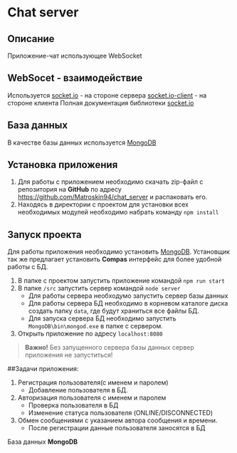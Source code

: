 # Chat server

## Описание
Приложение-чат использующее WebSocket
## WebSocet - взаимодействие
Используется
[socket.io](https://www.npmjs.com/package/socket.io) - на стороне сервера
[socket.io-client](https://www.npmjs.com/package/socket.io-client) - на стороне клиента
Полная документация библиотеки [socket.io](https://socket.io/docs/)

## База данных
В качестве базы данных используется [MongoDB](https://www.mongodb.com/)

## Установка приложения

 1. Для работы с приложением необходимо скачать zip-файл с репозитория на **GitHub** по адресу https://github.com/Matroskin94/chat_server и распаковать его.
 2.  Находясь в директории с проектом для установки всех необходимых модулей необходимо набрать команду `npm install`

## Запуск проекта
Для работы приложения необходимо установить [MongoDB](https://www.mongodb.com/download-center#community). Установщик так же предлагает установить **Compas** интерфейс для более удобной работы с БД.
1. В папке с проектом запустить приложение командой `npm run start`
2. В папке `/src` запустить сервер командой `node server`
    * Для работы сервера необходумо запустить сервер базы данных
    * Для работы сервера БД необходимо в корневом каталоге диска создать папку `data`, где будут храниться все файлы БД.
    * Для запуска сервера БД необходимо запустить `MongoDB\bin\mongod.exe` в папке с сервером.
3. Открыть приложение по адресу `localhost:8080`
> **Важно!**
> Без запущенного сервера базы данных сервер приложения не запуститься!

##Задачи приложения:
1. Регистрация пользователя(с именем и паролем)
    * Добавление пользователя в БД.
2. Авторизация пользователя с именем и паролем
    * Проверка пользователя в БД
    * Изменение статуса пользователя (ONLINE/DISCONNECTED)
3. Обмен сообщениями с указанием автора сообщения и времени.
    * После регистрации данные пользователя заносятся в БД

База данных **MongoDB**
